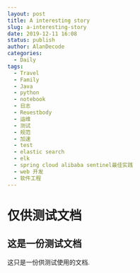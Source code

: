 ```yaml
---
layout: post
title: A interesting story
slug: a-interesting-story
date: 2019-12-11 16:08
status: publish
author: AlanDecode
categories: 
  - Daily
tags: 
  - Travel
  - Family
  - Java
  - python
  - notebook
  - 日志
  - Reuestbody
  - 运维
  - 测试
  - 规范
  - 加速
  - test
  - elastic search
  - elk
  - spring cloud alibaba sentinel最佳实践
  - web 开发
  - 软件工程
---
```

# 仅供测试文档
## 这是一份测试文档
这只是一份供测试使用的文档.
